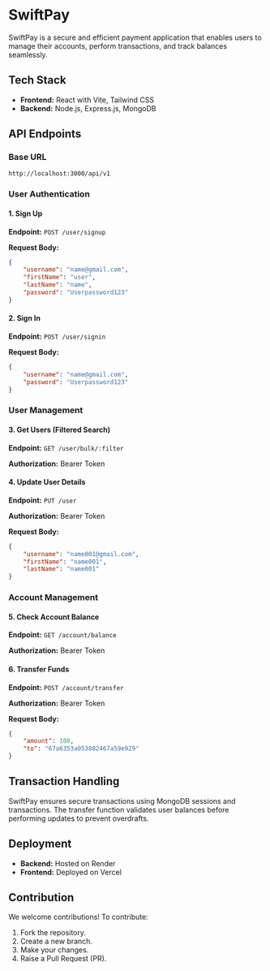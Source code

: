 # SwiftPay

SwiftPay is a secure and efficient payment application that enables users to manage their accounts, perform transactions, and track balances seamlessly.

## Tech Stack

- **Frontend:** React with Vite, Tailwind CSS
- **Backend:** Node.js, Express.js, MongoDB

## API Endpoints

### Base URL

```
http://localhost:3000/api/v1
```

### User Authentication

#### 1. **Sign Up**

**Endpoint:** `POST /user/signup`

**Request Body:**

```json
{
    "username": "name@gmail.com",
    "firstName": "user",
    "lastName": "name",
    "password": "Userpassword123"
}
```

#### 2. **Sign In**

**Endpoint:** `POST /user/signin`

**Request Body:**

```json
{
    "username": "name@gmail.com",
    "password": "Userpassword123"
}
```

### User Management

#### 3. **Get Users (Filtered Search)**

**Endpoint:** `GET /user/bulk/:filter`

**Authorization:** Bearer Token

#### 4. **Update User Details**

**Endpoint:** `PUT /user`

**Authorization:** Bearer Token

**Request Body:**

```json
{
    "username": "name001@gmail.com",
    "firstName": "name001",
    "lastName": "name001"
}
```

### Account Management

#### 5. **Check Account Balance**

**Endpoint:** `GET /account/balance`

**Authorization:** Bearer Token

#### 6. **Transfer Funds**

**Endpoint:** `POST /account/transfer`

**Authorization:** Bearer Token

**Request Body:**

```json
{
    "amount": 100,
    "to": "67a6353a053802467a59e929"
}
```

## Transaction Handling

SwiftPay ensures secure transactions using MongoDB sessions and transactions. The transfer function validates user balances before performing updates to prevent overdrafts.

## Deployment

- **Backend:** Hosted on Render
- **Frontend:** Deployed on Vercel

## Contribution

We welcome contributions! To contribute:

1. Fork the repository.
2. Create a new branch.
3. Make your changes.
4. Raise a Pull Request (PR).
